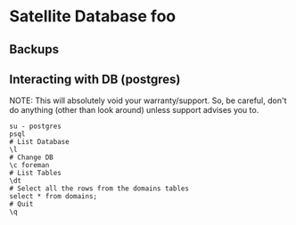 # Satellite Database foo

## Backups

## Interacting with DB (postgres)
NOTE:  This will absolutely void your warranty/support.  So, be careful, don't do anything (other than look around) unless support advises you to.

```
su - postgres
psql
# List Database
\l 
# Change DB
\c foreman
# List Tables
\dt 
# Select all the rows from the domains tables
select * from domains;
# Quit
\q
```

